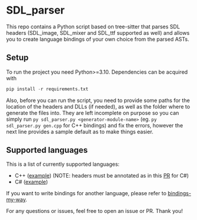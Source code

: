 
# SDL_parser

This repo contains a Python script based on tree-sitter that parses SDL headers (SDL_image, SDL_mixer and SDL_ttf supported as well) and allows you to create language bindings of your own choice from the parsed ASTs.


## Setup

To run the project you need Python>=3.10. Dependencies can be acquired with

```py
pip install -r requirements.txt
```

Also, before you can run the script, you need to provide some paths for the location of the headers and DLLs (if needed), as well as the folder where to generate the files into. They are left incomplete on purpose so you can simply run `py sdl_parser.py <generator-module-name>` (eg. `py sdl_parser.py gen.cpp` for C++ bindings) and fix the errors, however the next line provides a sample default as to make things easier.


## Supported languages

This is a list of currently supported languages:

- C++ ([example](https://gist.github.com/TerensTare/2ab3e47f832ce9ffb9c6e461651f9fdc)) (NOTE: headers must be annotated as in this [PR](https://github.com/libsdl-org/SDL/pull/9907) for C#)
- C# ([example](https://gist.github.com/TerensTare/0c0e9bde9fbfdbdf4d217496c5a7cad2))

If you want to write bindings for another language, please refer to [bindings-my-way](docs/bindings-my-way.md).



For any questions or issues, feel free to open an issue or PR. Thank you!